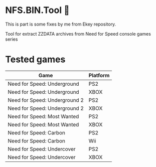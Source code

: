# NFS.BIN.Tool :see_no_evil:
This is part is some fixes by me from Ekey repository.

Tool for extract ZZDATA archives from Need for Speed console games series

# Tested games
| Game   | Platform   |
|---      |---    |
| Need for Speed: Underground | PS2 |
| Need for Speed: Underground | XBOX |
| Need for Speed: Underground 2 | PS2 |
| Need for Speed: Underground 2 | XBOX |
| Need for Speed: Most Wanted | PS2 |
| Need for Speed: Most Wanted | XBOX |
| Need for Speed: Carbon | PS2 |
| Need for Speed: Carbon | Wii |
| Need for Speed: Undercover | PS2 |
| Need for Speed: Undercover | XBOX |
